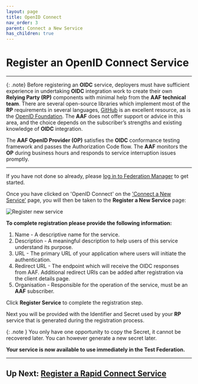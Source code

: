 ```yaml
---
layout: page
title: OpenID Connect
nav_order: 3
parent: Connect a New Service
has_children: true
---
```


# Register an OpenID Connect Service
---

{: .note}
Before registering an **OIDC** service, deployers must have sufficient experience in undertaking **OIDC** integration work to create their own **Relying Party (RP)** components with minimal help from the **AAF technical team**. There are several open-source libraries which implement most of the **RP** requirements in several languages, [GitHub](https://github.com) is an excellent resource, as is the [OpenID Foundation](https://openid.net/developers/libraries/). The **AAF** does not offer support or advice in this area, and the choice depends on the subscriber’s strengths and existing knowledge of **OIDC** integration.

The **AAF OpenID Provider (OP)** satisfies the **OIDC** conformance testing framework and passes the Authorization Code flow. The **AAF** monitors the **OP** during business hours and responds to service interruption issues promptly.

---
If you have not done so already, please [log in to Federation Manager](login) to get started.

Once you have clicked on 'OpenID Connect' on the ['Connect a New Service'](connect_service/#connect-a-new-service) page, you will then be taken to the **Register a New Service** page:

![Register new service](/assets/images/register-new-oidc-service.png)

**To complete registration please provide the following information:**

1. Name - A descriptive name for the service.
2. Description - A meaningful description to help users of this service understand its purpose.
3. URL - The primary URL of your application where users will initiate the authentication.
4. Redirect URL - The endpoint which will receive the OIDC responses from AAF. Additional redirect URIs can be added after registration via the client details page.
5. Organisation - Responsible for the operation of the service, must be an **AAF** subscriber.

Click **Register Service** to complete the registration step.

Next you will be provided with the Identifier and Secret used by your **RP** service that is generated during the registration process.

{: .note }
You only have one opportunity to copy the Secret, it cannot be recovered later. You can however generate a new secret later.

**Your service is now available to use immediately in the Test Federation.**

---

## Up Next: [Register a Rapid Connect Service](rapidconnect_register)